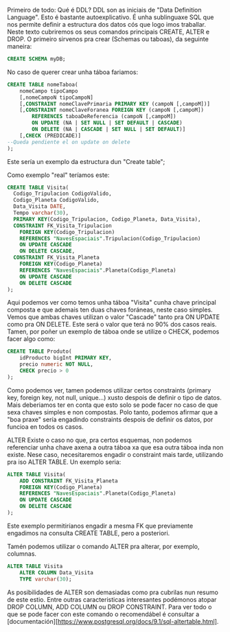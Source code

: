 Primeiro de todo: Qué é DDL? 
DDL son as iniciais de "Data Definition Language". Esto é bastante autoexplicativo.  É unha sublinguaxe SQL que nos permite definir a  estructura dos datos cós que logo imos traballar.  Neste texto cubriremos os seus comandos principais CREATE, ALTER e DROP.  O primeiro sirvenos pra crear (Schemas ou taboas), da seguinte maneira: 
~~~~sql
CREATE SCHEMA myDB;
~~~~

No caso de querer crear unha táboa fariamos:
~~~~sql
CREATE TABLE nomeTaboa(
	nomeCampo tipoCampo
	[,nomeCampoN tipoCampoN]
	[,CONSTRAINT nomeClavePrimaria PRIMARY KEY (campoN [,campoM])]
	[,CONSTRAINT nomeClaveForanea FOREIGN KEY (campoN [,campoM])
		REFERENCES taboaDeReferencia (campoN [,campoM])
		ON UPDATE (NA | SET NULL | SET DEFAULT | CASCADE)
		ON DELETE (NA | CASCADE | SET NULL | SET DEFAULT)]
	[,CHECK (PREDICADE)] 
--Queda pendiente el on update on delete
);
~~~~
Este sería un exemplo da estructura dun "Create table";

Como exemplo "real" teríamos este:
~~~~sql
CREATE TABLE Visita(
  Codigo_Tripulacion CodigoValido,
  Codigo_Planeta CodigoValido,
  Data_Visita DATE,
  Tempo varchar(30),
  PRIMARY KEY(Codigo_Tripulacion, Codigo_Planeta, Data_Visita),
  CONSTRAINT FK_Visita_Tripulacion
    FOREIGN KEY(Codigo_Tripulacion)
    REFERENCES "NavesEspaciais".Tripulacion(Codigo_Tripulacion)
    ON UPDATE CASCADE
    ON DELETE CASCADE,
  CONSTRAINT FK_Visita_Planeta
    FOREIGN KEY(Codigo_Planeta)
    REFERENCES "NavesEspaciais".Planeta(Codigo_Planeta)
    ON UPDATE CASCADE
    ON DELETE CASCADE
);
~~~~
Aqui podemos ver como temos unha táboa "Visita" cunha chave principal composta e que ademais ten duas 
chaves foráneas, neste caso simples. 
Vemos que ambas chaves utilizan o valor "Cascade" tanto pra ON UPDATE como pra ON DELETE. Este será o valor que terá no 90% dos casos reais. 
Tamen, por poñer un exemplo de táboa onde se utilize o CHECK, podemos facer algo como:
~~~~sql
CREATE TABLE Produto(
	idProducto bigInt PRIMARY KEY,
	precio numeric NOT NULL,
	CHECK precio > 0
);
~~~~
Como podemos ver, tamen podemos utilizar certos constraints (primary key, foreign key, not null, unique...) xusto despois de definir o tipo de datos. Mais deberiamos ter en conta que esto solo se pode facer no caso de que sexa chaves simples e non compostas. Polo tanto, podemos afirmar que a "boa praxe" sería engadindo constraints despois de definir os datos, por funcioa en todos os casos.

ALTER 
Existe o caso no que, pra certos esquemas, non podemos referenciar unha chave axena a outra táboa xa que esa outra táboa inda non existe. Nese caso, necesitaremos engadir o constraint mais tarde, utilizando pra iso ALTER TABLE.
Un exemplo seria:
~~~~sql
ALTER TABLE Visita(
	ADD CONSTRAINT FK_Visita_Planeta
	FOREIGN KEY(Codigo_Planeta)
	REFERENCES "NavesEspaciais".Planeta(Codigo_Planeta)
	ON UPDATE CASCADE
	ON DELETE CASCADE
);
~~~~
Este exemplo permitiríanos engadir a mesma FK que previamente engadimos na consulta CREATE TABLE, pero a posteriori. 

Tamén podemos utilizar o comando ALTER pra alterar, por exemplo, columnas.
~~~~sql
ALTER TABLE Visita
	ALTER COLUMN Data_Visita 
	TYPE varchar(30);
~~~~
As posibilidades de ALTER son demasiadas como pra cubrilas nun resumo de este estio. Entre outras caracteristicas interesantes podémonos atopar DROP COLUMN, ADD COLUMN ou DROP CONSTRAINT. Para ver todo o que se pode facer con este comando o recomendábel é consultar a [documentación][https://www.postgresql.org/docs/9.1/sql-altertable.html].


